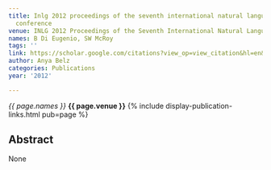```yaml
---
title: Inlg 2012 proceedings of the seventh international natural language generation
  conference
venue: INLG 2012 Proceedings of the Seventh International Natural Language …, 2012
names: B Di Eugenio, SW McRoy
tags: ''
link: https://scholar.google.com/citations?view_op=view_citation&hl=en&user=trwwiW4AAAAJ&pagesize=100&sortby=pubdate&citation_for_view=trwwiW4AAAAJ:YFjsv_pBGBYC
author: Anya Belz
categories: Publications
year: '2012'

---
```


*{{ page.names }}*
**{{ page.venue }}**
{% include display-publication-links.html pub=page %}
## Abstract

None